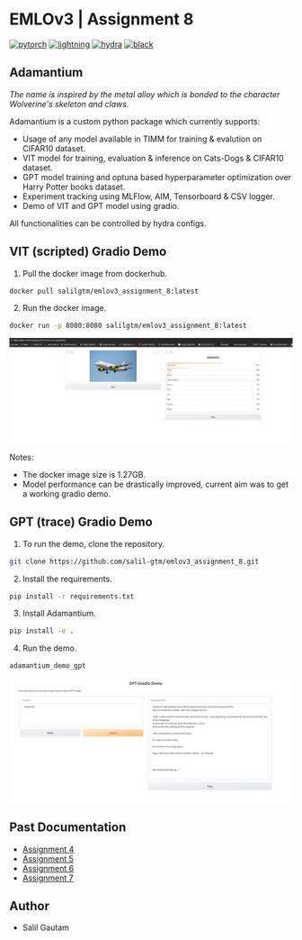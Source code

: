 # EMLOv3 | Assignment 8

[![pytorch](https://img.shields.io/badge/PyTorch_2.0+-ee4c2c?logo=pytorch&logoColor=white)](https://pytorch.org/get-started/locally/)
[![lightning](https://img.shields.io/badge/-Lightning_2.0+-792ee5?logo=pytorchlightning&logoColor=white)](https://pytorchlightning.ai/)
[![hydra](https://img.shields.io/badge/Config-Hydra_1.3-89b8cd)](https://hydra.cc/)
[![black](https://img.shields.io/badge/Code%20Style-Black-black.svg?labelColor=gray)](https://black.readthedocs.io/en/stable/)


## Adamantium 

<em>The name is inspired by the metal alloy which is bonded to the character Wolverine's skeleton and claws.</em>

Adamantium is a custom python package which currently supports:
- Usage of any model available in TIMM for training & evalution on CIFAR10 dataset. 
- VIT model for training, evaluation & inference on Cats-Dogs & CIFAR10 dataset.
- GPT model training and optuna based hyperparameter optimization over Harry Potter books dataset.
- Experiment tracking using MLFlow, AIM, Tensorboard & CSV logger.
- Demo of VIT and GPT model using gradio.

All functionalities can be controlled by hydra configs.

## VIT (scripted) Gradio Demo

1. Pull the docker image from dockerhub.
```bash
docker pull salilgtm/emlov3_assignment_8:latest
```

2. Run the docker image.
```bash
docker run -p 8080:8080 salilgtm/emlov3_assignment_8:latest
```

![VIT Demo](./assets/gradio_vit.png)

Notes:
- The docker image size is 1.27GB.
- Model performance can be drastically improved, current aim was to get a working gradio demo.

## GPT (trace) Gradio Demo

1. To run the demo, clone the repository.
```bash
git clone https://github.com/salil-gtm/emlov3_assignment_8.git
```

2. Install the requirements.
```bash
pip install -r requirements.txt
```

3. Install Adamantium.
```bash
pip install -e .
```

4. Run the demo.
```bash
adamantium_demo_gpt
```

![GPT Demo](./assets/gradio_gpt.png)

## Past Documentation

- [Assignment 4](https://github.com/salil-gtm/emlov3_assignment_4)
- [Assignment 5](https://github.com/salil-gtm/emlov3_assignment_5)
- [Assignment 6](https://github.com/salil-gtm/emlov3_assignment_6)
- [Assignment 7](https://github.com/salil-gtm/emlov3_assignment_7)

## Author

- Salil Gautam